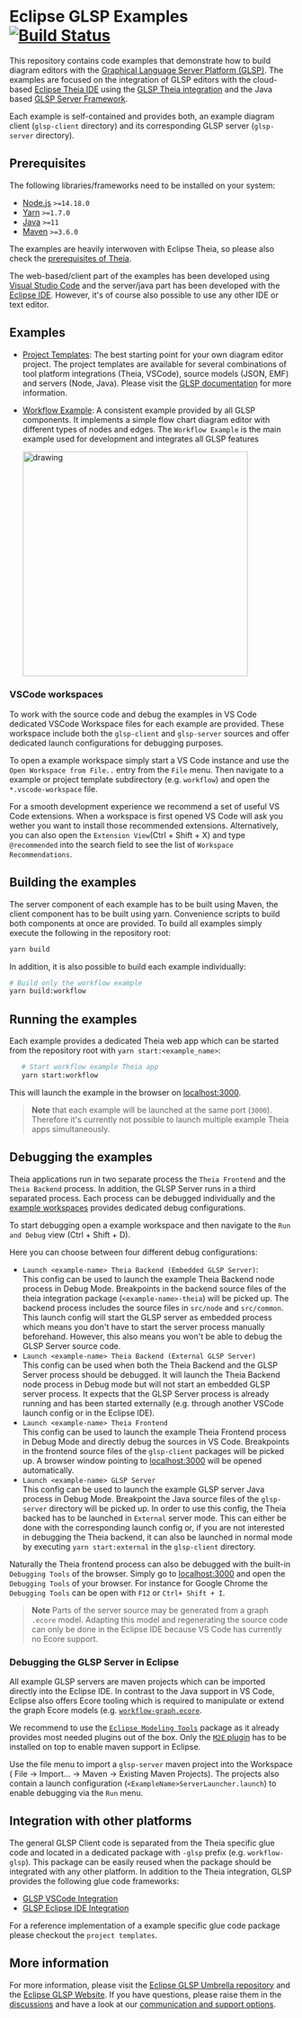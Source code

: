# Eclipse GLSP Examples [![Build Status](https://ci.eclipse.org/glsp/job/eclipse-glsp/job/glsp-examples/job/master/badge/icon)](https://ci.eclipse.org/glsp/job/eclipse-glsp/job/glsp-examples/job/master/)


This repository contains code examples that demonstrate how to build diagram editors with the [Graphical Language Server Platform (GLSP)](https://github.com/eclipse-glsp/glsp).
The examples are focused on the integration of GLSP editors with the cloud-based [Eclipse Theia IDE](https://github.com/theia-ide/theia) using the [GLSP Theia integration](https://github.com/eclipse-glsp/glsp-theia-integration) and the Java based [GLSP Server Framework](https://github.com/eclipse-glsp/glsp-server).

Each example is self-contained and provides both, an example diagram client (`glsp-client` directory) and its corresponding GLSP server (`glsp-server` directory).

## Prerequisites

The following libraries/frameworks need to be installed on your system:

-   [Node.js](https://nodejs.org/en/) `>=14.18.0`
-   [Yarn](https://classic.yarnpkg.com/en/docs/install#debian-stable) `>=1.7.0`
-   [Java](https://www.oracle.com/java/technologies/javase-jdk11-downloads.html) `>=11`
-   [Maven](https://maven.apache.org/) `>=3.6.0`

The examples are heavily interwoven with Eclipse Theia, so please also check the [prerequisites of Theia](https://github.com/eclipse-theia/theia/blob/master/doc/Developing.md#prerequisites).

The web-based/client part of the examples has been developed using [Visual Studio Code](https://code.visualstudio.com/) and the server/java part has been developed with the [Eclipse IDE](https://www.eclipse.org/ide/).
However, it's of course also possible to use any other IDE or text editor.

## Examples

-   [Project Templates](project-templates): The best starting point for your own diagram editor project.
    The project templates are available for several combinations of tool platform integrations (Theia, VSCode), source models (JSON, EMF) and servers (Node, Java). Please visit the [GLSP documentation](https://www.eclipse.org/glsp/documentation/gettingstarted/) for more information.

-   [Workflow Example](workflow): A consistent example provided by all GLSP components.
    It implements a simple flow chart diagram editor with different types of nodes and edges.
    The `Workflow Example` is the main example used for development and integrates all GLSP features

    <img src="documentation/workflow-example-animated.gif" alt="drawing" width="400"/>

### VSCode workspaces

To work with the source code and debug the examples in VS Code dedicated VSCode Workspace files for each example are provided.
These workspace include both the `glsp-client` and `glsp-server` sources and offer dedicated launch configurations for debugging purposes.

To open a example workspace simply start a VS Code instance and use the `Open Workspace from File..` entry from the `File` menu.
Then navigate to a example or project template subdirectory (e.g. `workflow`) and open the `*.vscode-workspace` file.

For a smooth development experience we recommend a set of useful VS Code extensions. When a workspace is first opened VS Code will ask you wether you want to install those recommended extensions.
Alternatively, you can also open the `Extension View`(Ctrl + Shift + X) and type `@recommended` into the search field to see the list of `Workspace Recommendations`.

## Building the examples

The server component of each example has to be built using Maven, the client component has to be built using yarn. Convenience scripts to build both components at once are provided.
To build all examples simply execute the following in the repository root:

```bash
yarn build
```

In addition, it is also possible to build each example individually:

```bash
# Build only the workflow example
yarn build:workflow
```

## Running the examples

Each example provides a dedicated Theia web app which can be started from the repository root with `yarn start:<example_name>`:

```bash
   # Start workflow example Theia app
   yarn start:workflow
```

This will launch the example in the browser on [localhost:3000](http://localhost:3000).

> **Note** that each example will be launched at the same port (`3000`).
> Therefore it's currently not possible to launch multiple example Theia apps simultaneously.

## Debugging the examples

Theia applications run in two separate process the `Theia Frontend` and the `Theia Backend` process.
In addition, the GLSP Server runs in a third separated process.
Each process can be debugged individually and the [example workspaces](#vscode-workspaces) provides dedicated debug configurations.

To start debugging open a example workspace and then navigate to the `Run and Debug` view (Ctrl + Shift + D).

Here you can choose between four different debug configurations:

-   `Launch <example-name> Theia Backend (Embedded GLSP Server)`: <br>
    This config can be used to launch the example Theia Backend node process in Debug Mode.
    Breakpoints in the backend source files of the theia integration package (`<example-name>-theia`) will be picked up.
    The backend process includes the source files in `src/node` and `src/common`.
    This launch config will start the GLSP server as embedded process which means you don't have to start the server process manually beforehand.
    However, this also means you won't be able to debug the GLSP Server source code.
-   `Launch <example-name> Theia Backend (External GLSP Server)`<br>
    This config can be used when both the Theia Backend and the GLSP Server process should be debugged.
    It will launch the Theia Backend node process in Debug mode
    but will not start an embedded GLSP server process.
    It expects that the GLSP Server process is already running and has been started externally (e.g. through another VSCode launch config or in the Eclipse IDE).
-   `Launch <example-name> Theia Frontend`<br>
    This config can be used to launch the example Theia Frontend process in Debug Mode and directly debug the sources in VS Code.
    Breakpoints in the frontend source files of the `glsp-client` packages will be picked up. A browser window pointing to [localhost:3000](http://localhost:3000) will be opened automatically.
-   `Launch <example-name> GLSP Server`<br>
    This config can be used to launch the example GLSP server Java process in Debug Mode.
    Breakpoint the Java source files of the `glsp-server` directory will be picked up.
    In order to use this config, the Theia backed has to be launched in `External` server mode.
    This can either be done with the corresponding launch config or, if you are not interested in debugging the Theia backend, it can also be launched in normal mode by executing `yarn start:external` in the `glsp-client` directory.

Naturally the Theia frontend process can also be debugged with the built-in `Debugging Tools` of the browser.
Simply go to [localhost:3000](http://localhost:3000) and open the `Debugging Tools` of your browser.
For instance for Google Chrome the `Debugging Tools` can be open with `F12` or `Ctrl+ Shift + I`.

> **Note** Parts of the server source may be generated from a graph `.ecore` model.
> Adapting this model and regenerating the source code can only be done in the Eclipse IDE because VS Code has currently no Ecore support.

### Debugging the GLSP Server in Eclipse

All example GLSP servers are maven projects which can be imported directly into the Eclipse IDE.
In contrast to the Java support in VS Code, Eclipse also offers Ecore tooling which is required to manipulate or extend the graph Ecore models (e.g. [`workflow-graph.ecore`](workflow/glsp-server/src/main/resources/workflow-graph.ecore).

We recommend to use the [`Eclipse Modeling Tools`](https://www.eclipse.org/downloads/packages/release/2021-12/r/eclipse-modeling-tools) package as it already provides most needed plugins out of the box.
Only the [`M2E` plugin](https://github.com/eclipse-m2e/m2e-core/blob/master/README.md#-installation) has to be installed on top to enable maven support in Eclipse.

Use the file menu to import a `glsp-server` maven project into the Workspace ( File -> Import... -> Maven -> Existing Maven Projects).
The projects also contain a launch configuration (`<ExampleName>ServerLauncher.launch`) to enable debugging via the `Run` menu.

## Integration with other platforms

The general GLSP Client code is separated from the Theia specific glue code and located in a dedicated package with `-glsp` prefix (e.g. `workflow-glsp`).
This package can be easily reused when the package should be integrated with any other platform.
In addition to the Theia integration, GLSP provides the following glue code frameworks:

-   [GLSP VSCode Integration](https://github.com/eclipse-glsp/glsp-vscode-integration)
-   [GLSP Eclipse IDE Integration](https://github.com/eclipse-glsp/glsp-eclipse-integration)

For a reference implementation of a example specific glue code package please checkout the `project templates`.

## More information

For more information, please visit the [Eclipse GLSP Umbrella repository](https://github.com/eclipse-glsp/glsp) and the [Eclipse GLSP Website](https://www.eclipse.org/glsp/).
If you have questions, please raise them in the [discussions](https://github.com/eclipse-glsp/glsp/discussions) and have a look at our [communication and support options](https://www.eclipse.org/glsp/contact/).

